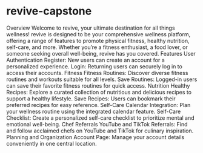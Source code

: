 # revive-capstone

Overview
Welcome to revive, your ultimate destination for all things wellness! revive is designed to be your comprehensive wellness platform, offering a range of features to promote physical fitness, healthy nutrition, self-care, and more. Whether you’re a fitness enthusiast, a food lover, or someone seeking overall well-being, revive has you covered.
Features
User Authentication
Register: New users can create an account for a personalized experience.
Login: Returning users can securely log in to access their accounts.
Fitness
Fitness Routines: Discover diverse fitness routines and workouts suitable for all levels.
Save Routines: Logged-in users can save their favorite fitness routines for quick access.
Nutrition
Healthy Recipes: Explore a curated collection of nutritious and delicious recipes to support a healthy lifestyle.
Save Recipes: Users can bookmark their preferred recipes for easy reference.
Self-Care
Calendar Integration: Plan your wellness routine using the integrated calendar feature.
Self-Care Checklist: Create a personalized self-care checklist to prioritize mental and emotional well-being.
Chef Referrals
YouTube and TikTok Referrals: Find and follow acclaimed chefs on YouTube and TikTok for culinary inspiration.
Planning and Organization
Account Page: Manage your account details conveniently in one central location.